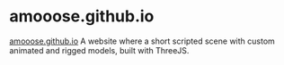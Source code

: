 # amooose.github.io
[amooose.github.io](https://amooose.github.io)
A website where a short scripted scene with custom animated and rigged models, built with ThreeJS.
